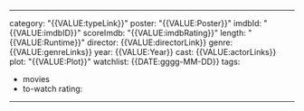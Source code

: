 
---
category: "{{VALUE:typeLink}}"
poster: "{{VALUE:Poster}}"
imdbId: "{{VALUE:imdbID}}"
scoreImdb: "{{VALUE:imdbRating}}"
length: "{{VALUE:Runtime}}"
director: {{VALUE:directorLink}}
genre: {{VALUE:genreLinks}}
year: {{VALUE:Year}}
cast: {{VALUE:actorLinks}}
plot: "{{VALUE:Plot}}"
watchlist: {{DATE:gggg-MM-DD}}
tags: 
  - movies
  - to-watch
rating:
---
